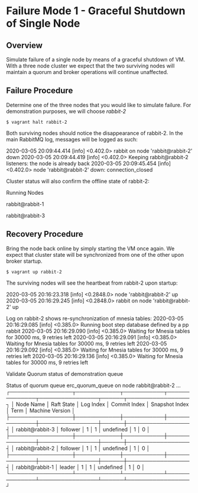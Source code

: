 # Failure Mode 1 - Graceful Shutdown of Single Node

## Overview
Simulate failure of a single node by means of a graceful shutdown of VM. With a
three node cluster we expect that the two surviving nodes will maintain a quorum
and broker operations will continue unaffected.

## Failure Procedure
Determine one of the three nodes that you would like to simulate failure. For
demonstration purposes, we will choose *rabbit-2*

`$ vagrant halt rabbit-2`

Both surviving nodes should notice the disappearance of rabbit-2. In the main
RabbitMQ log, messages will be logged as such:

2020-03-05 20:09:44.414 [info] <0.402.0> rabbit on node 'rabbit@rabbit-2' down
2020-03-05 20:09:44.419 [info] <0.402.0> Keeping rabbit@rabbit-2 listeners: the node is already back
2020-03-05 20:09:45.454 [info] <0.402.0> node 'rabbit@rabbit-2' down: connection_closed

Cluster status will also confirm the offline state of rabbit-2:

Running Nodes

rabbit@rabbit-1

rabbit@rabbit-3

## Recovery Procedure
Bring the node back online by simply starting the VM once again. We expect that cluster state will be synchronized from one of the other upon
broker startup.

`$ vagrant up rabbit-2`

The surviving nodes will see the heartbeat from rabbit-2 upon startup:

2020-03-05 20:16:23.318 [info] <0.2848.0> node 'rabbit@rabbit-2' up
2020-03-05 20:16:29.245 [info] <0.2848.0> rabbit on node 'rabbit@rabbit-2' up

Log on rabbit-2 shows re-synchronization of mnesia tables:
2020-03-05 20:16:29.085 [info] <0.385.0> Running boot step database defined by a
pp rabbit
2020-03-05 20:16:29.090 [info] <0.385.0> Waiting for Mnesia tables for 30000 ms,
 9 retries left
2020-03-05 20:16:29.091 [info] <0.385.0> Waiting for Mnesia tables for 30000 ms,
 9 retries left
2020-03-05 20:16:29.092 [info] <0.385.0> Waiting for Mnesia tables for 30000 ms,
 9 retries left
2020-03-05 20:16:29.136 [info] <0.385.0> Waiting for Mnesia tables for 30000 ms,
 9 retries left

Validate Quorum status of demonstration queue

Status of quorum queue erc_quorum_queue on node rabbit@rabbit-2 ...
┌─────────────────┬────────────┬───────────┬──────────────┬────────────────┬──────┬─────────────────┐
│ Node Name       │ Raft State │ Log Index │ Commit Index │ Snapshot Index │ Term │ Machine Version │
├─────────────────┼────────────┼───────────┼──────────────┼────────────────┼──────┼─────────────────┤
│ rabbit@rabbit-3 │ follower   │ 1         │ 1            │ undefined      │ 1    │ 0               │
├─────────────────┼────────────┼───────────┼──────────────┼────────────────┼──────┼─────────────────┤
│ rabbit@rabbit-2 │ follower   │ 1         │ 1            │ undefined      │ 1    │ 0               │
├─────────────────┼────────────┼───────────┼──────────────┼────────────────┼──────┼─────────────────┤
│ rabbit@rabbit-1 │ leader     │ 1         │ 1            │ undefined      │ 1    │ 0               │
└─────────────────┴────────────┴───────────┴──────────────┴────────────────┴──────┴─────────────────┘
